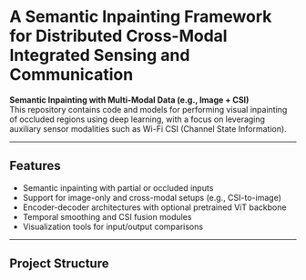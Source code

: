 # A Semantic Inpainting Framework for Distributed Cross-Modal Integrated Sensing and Communication

**Semantic Inpainting with Multi-Modal Data (e.g., Image + CSI)**  
This repository contains code and models for performing visual inpainting of occluded regions using deep learning, with a focus on leveraging auxiliary sensor modalities such as Wi-Fi CSI (Channel State Information).

---

## Features

- Semantic inpainting with partial or occluded inputs
- Support for image-only and cross-modal setups (e.g., CSI-to-image)
- Encoder-decoder architectures with optional pretrained ViT backbone
- Temporal smoothing and CSI fusion modules
- Visualization tools for input/output comparisons

---

## Project Structure

